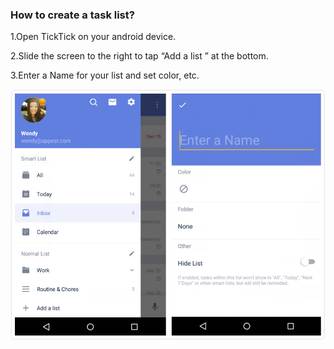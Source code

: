 ### How to create a task list?
1.Open TickTick on your android device.

2.Slide the screen to the right to tap “Add a list ” at the bottom.

3.Enter a Name for your list and set color, etc.

![](addlist12.jpg)
